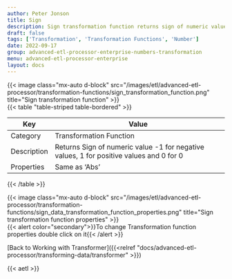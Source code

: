 ```yaml
---
author: Peter Jonson
title: Sign
description: Sign transformation function returns sign of numeric value -1 for negative values, 1 for positive values and 0 for 0
draft: false
tags: ['Transformation', 'Transformation Functions', 'Number']
date: 2022-09-17
group: advanced-etl-processor-enterprise-numbers-transformation
menu: advanced-etl-processor-enterprise
layout: docs
---
```


{{< image class="mx-auto d-block"  src="/images/etl/advanced-etl-processor/transformation-functions/sign_transformation_function.png" title="Sign transformation function" >}}
\
{{< table "table-striped table-bordered" >}}

| Key         | Value                                                                                   |
| ----------- | --------------------------------------------------------------------------------------- |
| Category    | Transformation Function                                                                 |
| Description | Returns Sign of numeric value -1 for negative values, 1 for positive values and 0 for 0 |
| Properties  | Same as ‘Abs’                                                                           |

{{< /table >}}

{{< image class="mx-auto d-block"  src="/images/etl/advanced-etl-processor/transformation-functions/sign_data_transformation_function_properties.png" title="Sign transformation function properties" >}}
\
{{< alert color="secondary">}}To change Transformation function properties double click on it{{< /alert >}}

[Back to Working with Transformer]({{<relref "docs/advanced-etl-processor/transforming-data/transformer" >}})

{{< aetl >}}
